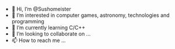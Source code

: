 - 👋 Hi, I’m @Sushomeister
- 👀 I’m interested in computer games, astronomy, technologies and programming
- 🌱 I’m currently learning C/C++
- 💞️ I’m looking to collaborate on ...
- 📫 How to reach me ...

<!---
Sushomeister/Sushomeister is a ✨ special ✨ repository because its `README.md` (this file) appears on your GitHub profile.
You can click the Preview link to take a look at your changes.
--->
